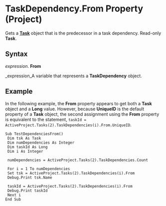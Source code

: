 
# TaskDependency.From Property (Project)

Gets a  **[Task](bc6bb4a5-95a6-9d1f-3e28-92b9548a544a.md)** object that is the predecessor in a task dependency. Read-only **Task**.


## Syntax

 _expression_. **From**

 _expression_A variable that represents a  **TaskDependency** object.


## Example

In the following example, the  **From** property appears to get both a **Task** object and a **Long** value. However, because **UniqueID** is the default property of a **Task** object, the second assignment using the **From** property is equivalent to the statement, `taskId = ActiveProject.Tasks(2).TaskDependencies(i).From.UniqueID`.


```
Sub TestDependenciesFrom() 
 Dim tsk As Task 
 Dim numDependencies As Integer 
 Dim taskId As Long 
 Dim i As Integer 
 
 numDependencies = ActiveProject.Tasks(2).TaskDependencies.Count 
 
 For i = 1 To numDependencies 
 Set tsk = ActiveProject.Tasks(2).TaskDependencies(i).From 
 Debug.Print tsk.Name 
 
 taskId = ActiveProject.Tasks(2).TaskDependencies(i).From 
 Debug.Print taskId 
 Next i 
End Sub
```

